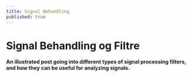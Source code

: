 ```yaml
---
title: Signal Behandling
published: true
---
```


# [](#header-1)Signal Behandling og Filtre

**An illustrated post going into different types of signal processing filters, and how they can be useful for analyzing signals.**

